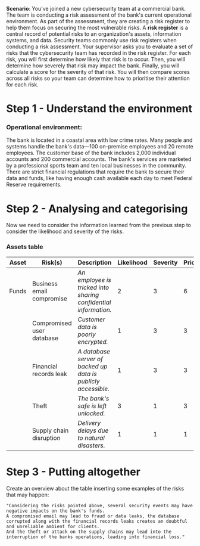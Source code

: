 
**Scenario**:
	You've joined a new cybersecurity team at a commercial bank. The team is conducting a risk assessment of the bank's current operational environment. As part of the assessment, they are creating a risk register to help them focus on securing the most vulnerable risks.
	A **risk register** is a central record of potential risks to an organization's assets, information systems, and data. Security teams commonly use risk registers when conducting a risk assessment.
	Your supervisor asks you to evaluate a set of risks that the cybersecurity team has recorded in the risk register. For each risk, you will first determine how likely that risk is to occur. Then, you will determine how severely that risk may impact the bank. Finally, you will calculate a score for the severity of that risk. You will then compare scores across all risks so your team can determine how to prioritise their attention for each risk.

# Step 1 - Understand the environment
### Operational environment:
	  
The bank is located in a coastal area with low crime rates. Many people and systems handle the bank's data—100 on-premise employees and 20 remote employees. The customer base of the bank includes 2,000 individual accounts and 200 commercial accounts. The bank's services are marketed by a professional sports team and ten local businesses in the community. There are strict financial regulations that require the bank to secure their data and funds, like having enough cash available each day to meet Federal Reserve requirements.

# Step 2 - Analysing and categorising
	
Now we need to consider the information learned from the previous step to consider the likelihood and severity of the risks.
### Assets table

| **Asset** | **Risk(s)**               | **Description**                                                 | **Likelihood** | **Severity** | **Priority** |
| --------- | ------------------------- | --------------------------------------------------------------- | -------------- | ------------ | ------------ |
| Funds     | Business email compromise | _An employee is tricked into sharing confidential information._ | 2              | 3            | 6            |
|           | Compromised user database | _Customer data is poorly encrypted._                            | 1              | 3            | 3            |
|           | Financial records leak    | _A database server of backed up data is publicly accessible._   | 1              | 3            | 3            |
|           | Theft                     | _The bank's safe is left unlocked._                             | 3              | 1            | 3            |
|           | Supply chain disruption   | _Delivery delays due to natural disasters._                     | 1              | 1            | 1            |

# Step 3 - Putting altogether
	
Create an overview about the table inserting some examples of the risks that may happen:

	"Considering the risks pointed above, several security events may have negative impacts on the bank's funds. 
	A compromised email may lead to fraud or data leaks, the database corrupted along with the financial records leaks creates an doubtful and unreliable ambient for clients. 
	And the theft or attack on the supply chains may lead into the interruption of the banks operations, leading into financial loss."
